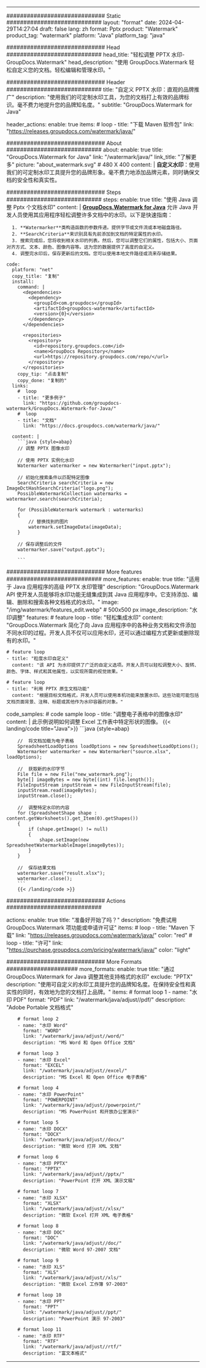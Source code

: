 
---
############################# Static ############################
layout: "format"
date:  2024-04-29T14:27:04
draft: false
lang: zh
format: Pptx
product: "Watermark"
product_tag: "watermark"
platform: "Java"
platform_tag: "java"

############################# Head ############################
head_title: "轻松调整 PPTX 水印-GroupDocs.Watermark"
head_description: "使用 GroupDocs.Watermark 轻松自定义您的文档。轻松编辑和管理水印。"

############################# Header ############################
title: "自定义 PPTX 水印：直观的品牌推广" 
description: "使用我们的可定制水印工具，为您的文档打上有效的品牌标识。毫不费力地提升您的品牌知名度。"
subtitle: "GroupDocs.Watermark for Java" 

header_actions:
  enable: true
  items:
    #  loop
    - title: "下载 Maven 软件包"
      link: "https://releases.groupdocs.com/watermark/java/"
      
############################# About ############################
about:
    enable: true
    title: "GroupDocs.Watermark for Java"
    link: "/watermark/java/"
    link_title: "了解更多"
    picture: "about_watermark.svg" # 480 X 400
    content: |
       **自定义水印**：使用我们的可定制水印工具提升您的品牌形象。毫不费力地添加品牌元素，同时确保文档的安全性和真实性。

############################# Steps ############################
steps:
    enable: true
    title: "使用 Java 调整 Pptx 个文档水印"
    content: |
      **[GroupDocs.Watermark for Java](https://products.groupdocs.com/watermark/java/)** 允许 Java 开发人员使用其应用程序轻松调整许多文档中的水印。以下是快速指南：
      
      1. **Watermarker**类构造函数的参数传递。提供字节或文件流或本地磁盘路径。
      2. **SearchCriteria**来识别具有先前添加到文档的特定属性的水印。
      3. 搜索完成后，您将收到相关水印的列表。然后，您可以调整它们的属性，包括大小、页面对齐方式、文本、颜色、图像内容等。这为您的数据提供了高度的自定义。
      4. 调整完水印后，保存更新后的文档。您可以使用本地文件路径或流来存储结果。
   
    code:
      platform: "net"
      copy_title: "复制"
      install:
        command: |
          <dependencies>
            <dependency>
              <groupId>com.groupdocs</groupId>
              <artifactId>groupdocs-watermark</artifactId>
              <version>{0}</version>
            </dependency>
          </dependencies>

          <repositories>
            <repository>
              <id>repository.groupdocs.com</id>
              <name>GroupDocs Repository</name>
              <url>https://repository.groupdocs.com/repo/</url>
            </repository>
          </repositories>
        copy_tip: "点击复制"
        copy_done: "复制的"
      links:
        #  loop
        - title: "更多例子"
          link: "https://github.com/groupdocs-watermark/GroupDocs.Watermark-for-Java/"
        #  loop
        - title: "文档"
          link: "https://docs.groupdocs.com/watermark/java/"
          
      content: |
        ```java {style=abap}
        // 调整 PPTX 图像水印

        // 使用 PPTX 实例化水印
        Watermarker watermarker = new Watermarker("input.pptx");
        
        // 初始化搜索条件以匹配特定图像
        SearchCriteria searchCriteria = new ImageDctHashSearchCriteria("logo.png");
        PossibleWatermarkCollection watermarks = watermarker.search(searchCriteria);

        for (PossibleWatermark watermark : watermarks)
        {
            // 替换找到的图片
            watermark.setImageData(imageData);
        }

        // 保存调整后的文件
        watermarker.save("output.pptx");
        
        ```
        
############################# More features ############################
more_features:
  enable: true
  title: "适用于 Java 应用程序的高级 PPTX 水印管理"
  description: "GroupDocs.Watermark API 使开发人员能够将水印功能无缝集成到其 Java 应用程序中。它支持添加、编辑、删除和搜索各种文档格式的水印。"
  image: "/img/watermark/features_edit.webp" # 500x500 px
  image_description: "水印调整"
  features:
    # feature loop
    - title: "轻松集成水印"
      content: "GroupDocs.Watermark 简化了向 Java 应用程序中的各种业务文档和文件添加不同水印的过程。开发人员不仅可以应用水印，还可以通过编程方式更新或删除现有的水印。"

    # feature loop
    - title: "粒度水印自定义"
      content: "该 API 为水印提供了广泛的自定义选项。开发人员可以轻松调整大小、旋转、颜色、字体、样式和其他属性，以实现所需的视觉效果。"

    # feature loop
    - title: "利用 PPTX 原生文档功能"
      content: "根据目标文档格式，开发人员可以使用本机功能来放置水印。这些功能可能包括文档页面背景、注释、标题或其他作为水印容器的对象。"
      
  code_samples:
    # code sample loop
    - title: "调整电子表格中的图像水印"
      content: |
        此示例说明如何调整 Excel 工作表中特定形状的图像。
        {{< landing/code title="Java">}}
        ```java {style=abap}
        
        //  将文档加载为电子表格
        SpreadsheetLoadOptions loadOptions = new SpreadsheetLoadOptions();
        Watermarker watermarker = new Watermarker("source.xlsx", loadOptions);

        //  获取新的水印字节
        File file = new File("new_watermark.png");
        byte[] imageBytes = new byte[(int) file.length()];
        FileInputStream inputStream = new FileInputStream(file);
        inputStream.read(imageBytes);
        inputStream.close();

        //  调整特定水印的内容
        for (SpreadsheetShape shape : content.getWorksheets().get_Item(0).getShapes())
        {
            if (shape.getImage() != null)
            {
                shape.setImage(new SpreadsheetWatermarkableImage(imageBytes));
            }
        }

        //  保存结果文档
        watermarker.save("result.xlsx");
        watermarker.close();
        ```
        {{< /landing/code >}}


############################# Actions ############################

actions:
  enable: true
  title: "准备好开始了吗？"
  description: "免费试用 GroupDocs.Watermark 项功能或申请许可证"
  items:
    #  loop
    - title: "Maven 下载"
      link: "https://releases.groupdocs.com/watermark/java/"
      color: "red"
        #  loop
    - title: "许可"
      link: "https://purchase.groupdocs.com/pricing/watermark/java/"
      color: "light"


############################# More Formats #####################
more_formats:
    enable: true
    title: "通过 GroupDocs.Watermark for Java 调整其他支持格式的水印"
    exclude: "PPTX"
    description: "使用可自定义的水印工具提升您的品牌知名度。在保持安全性和真实性的同时，有效地为您的文档打上品牌。"
    items: 
        # format loop 1
        - name: "水印 PDF"
          format: "PDF"
          link: "/watermark/java/adjust//pdf/"
          description: "Adobe Portable 文档格式"

        # format loop 2
        - name: "水印 Word"
          format: "WORD"
          link: "/watermark/java/adjust//word/"
          description: "MS Word 和 Open Office 文档"
          
        # format loop 3
        - name: "水印 Excel"
          format: "EXCEL"
          link: "/watermark/java/adjust//excel/"
          description: "MS Excel 和 Open Office 电子表格"

        # format loop 4
        - name: "水印 PowerPoint"
          format: "POWERPOINT"
          link: "/watermark/java/adjust//powerpoint/"
          description: "MS PowerPoint 和开放办公室演示"

        # format loop 5
        - name: "水印 DOCX"
          format: "DOCX"
          link: "/watermark/java/adjust//docx/"
          description: "微软 Word 打开 XML 文档"
          
        # format loop 6
        - name: "水印 PPTX"
          format: "PPTX"
          link: "/watermark/java/adjust//pptx/"
          description: "PowerPoint 打开 XML 演示文稿"
          
        # format loop 7
        - name: "水印 XLSX"
          format: "XLSX"
          link: "/watermark/java/adjust//xlsx/"
          description: "微软 Excel 打开 XML 电子表格"

        # format loop 8
        - name: "水印 DOC"
          format: "DOC"
          link: "/watermark/java/adjust//doc/"
          description: "微软 Word 97-2007 文档"

        # format loop 9
        - name: "水印 XLS"
          format: "XLS"
          link: "/watermark/java/adjust//xls/"
          description: "微软 Excel 工作簿 97-2003"

        # format loop 10
        - name: "水印 PPT"
          format: "PPT"
          link: "/watermark/java/adjust//ppt/"
          description: "PowerPoint 演示 97-2003"

        # format loop 11
        - name: "水印 RTF"
          format: "RTF"
          link: "/watermark/java/adjust//rtf/"
          description: "富文本格式"

---